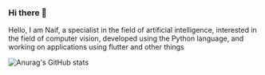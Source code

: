 ### Hi there 👋

Hello, I am Naif, a specialist in the field of artificial intelligence, interested in the field of computer vision, developed using the Python language, and working on applications using flutter and other things

![Anurag's GitHub stats](https://github-readme-stats.vercel.app/api?neef02=anuraghazra&theme=dark&show_icons=true)
